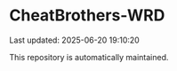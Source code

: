 # CheatBrothers-WRD

Last updated: 2025-06-20 19:10:20

This repository is automatically maintained.
